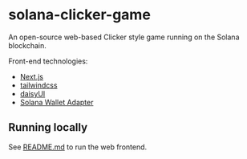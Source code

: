 # solana-clicker-game

An open-source web-based Clicker style game running on the Solana blockchain.

Front-end technologies:

- [Next.js](https://nextjs.org/)
- [tailwindcss](https://tailwindcss.com/)
- [daisyUI](https://daisyui.com)
- [Solana Wallet Adapter](https://github.com/solana-labs/wallet-adapter)

## Running locally

See [README.md](web-ui/README.md) to run the web frontend.
